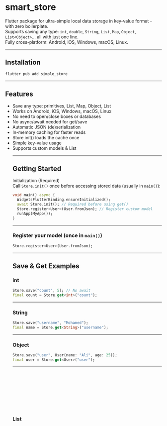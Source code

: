 # smart_store
Flutter package for ultra-simple local data storage in key-value format - with zero boilerplate.  
Supports saving any type: `int`, `double`, `String`, `List`, `Map`, `Object`, `List<Object>`... all with just one line.  
Fully cross-platform: Android, iOS, Windows, macOS, Linux.

---
## Installation
```bash
flutter pub add simple_store
```
---
## Features
- Save any type: primitives, List, Map, Object, List<Object>
- Works on Android, iOS, Windows, macOS, Linux
- No need to open/close boxes or databases
- No async/await needed for get/save
- Automatic JSON (de)serialization
- In-memory caching for faster reads
- Store.init() loads the cache once
- Simple key-value usage
- Supports custom models & List<CustomModel>
---
## Getting Started
Initialization (Required)  
Call `Store.init()` once before accessing stored data (usually in `main()`):
```dart
void main() async {
  WidgetsFlutterBinding.ensureInitialized();
  await Store.init(); // Required before using get()
  Store.register<User>(User.fromJson); // Register custom model
  runApp(MyApp());
}
```
---
### Register your model (once in `main()`)
```dart
Store.register<User>(User.fromJson);
```
---
## Save & Get Examples
### int
```dart
Store.save("count", 5); // No await
final count = Store.get<int>("count");
```
---
### String
```dart
Store.save("username", "Mohamed");
final name = Store.get<String>("username");
```
---
### Object
```dart
Store.save("user", User(name: "Ali", age: 25));
final user = Store.get<User>("user");
```
---
### List<Object>
```dart
Store.save("users", [User(...), User(...)]);
// You must use getList to deserialize list:
final users = Store.getList<User>("users");
```
---
### Delete a specific key
```dart
Store.delete("username");
```
---
### Clear all data
```dart
Store.clear();
```
---
### Check if key exists
```dart
final hasUser = Store.contains("user");
```
---
## Example Model
```dart
class User {
  final String name;
  final int age;

  User({required this.name, required this.age});

  factory User.fromJson(Map<String, dynamic> json) =>
      User(name: json['name'], age: json['age']);

  Map<String, dynamic> toJson() => {
    'name': name,
    'age': age,
  };
}
```
---
## Platform Paths
| Platform     | Storage Path                             |
|--------------|------------------------------------------|
| Android/iOS  | App Documents Directory                  |
| Windows      | %APPDATA%\SimpleStore\store.json       |
| macOS/Linux  | .simple_store/store.json in project path |
---
## Author
**Mohamed Zebib**  
Developed with love for simplicity and speed.

---
## License
MIT © Mohamed Zebib